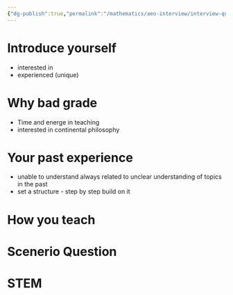 ```yaml
---
{"dg-publish":true,"permalink":"/mathematics/aeo-interview/interview-question-preparation/","dgPassFrontmatter":true}
---
```


# Introduce yourself
- interested in
- experienced (unique)
# Why bad grade
- Time and energe in teaching
- interested in continental philosophy
# Your past experience
- unable to understand always related to unclear understanding of topics in the past 
- set a structure - step by step build on it
# How you teach

# Scenerio Question

# STEM

